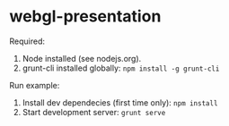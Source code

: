 webgl-presentation
==================

Required:

1. Node installed (see nodejs.org).
2. grunt-cli installed globally: ```npm install -g grunt-cli```

Run example:

1. Install dev dependecies (first time only): ```npm install```
2. Start development server: ```grunt serve```

